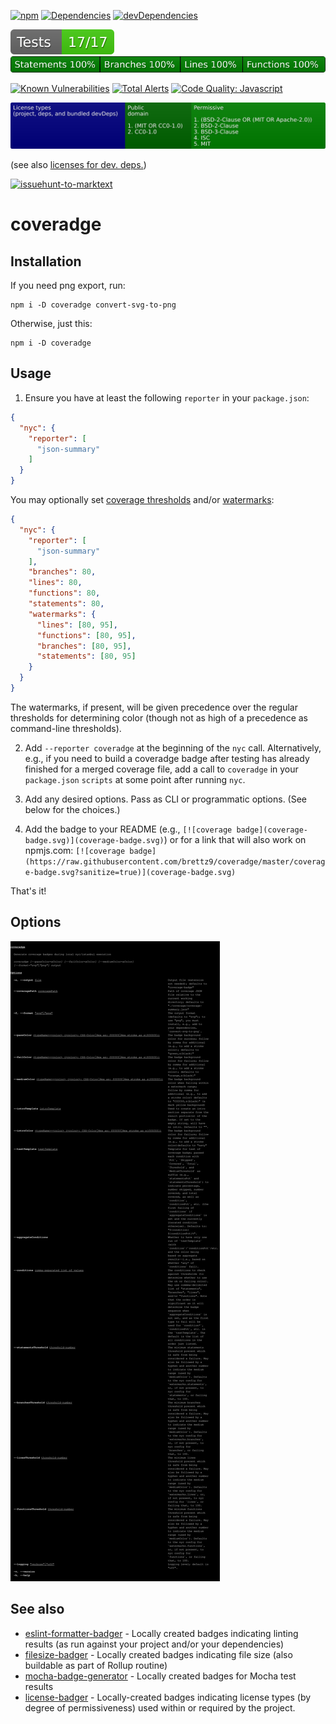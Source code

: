 [![npm](https://img.shields.io/npm/v/coveradge.svg)](https://www.npmjs.com/package/coveradge)
[![Dependencies](https://img.shields.io/david/brettz9/coveradge.svg)](https://david-dm.org/brettz9/coveradge)
[![devDependencies](https://img.shields.io/david/dev/brettz9/coveradge.svg)](https://david-dm.org/brettz9/coveradge?type=dev)

[![testing badge](https://raw.githubusercontent.com/brettz9/coveradge/master/badges/tests-badge.svg?sanitize=true)](badges/tests-badge.svg)
[![coverage badge](https://raw.githubusercontent.com/brettz9/coveradge/master/badges/coverage-badge.svg?sanitize=true)](badges/coverage-badge.svg)

[![Known Vulnerabilities](https://snyk.io/test/github/brettz9/coveradge/badge.svg)](https://snyk.io/test/github/brettz9/coveradge)
[![Total Alerts](https://img.shields.io/lgtm/alerts/g/brettz9/coveradge.svg?logo=lgtm&logoWidth=18)](https://lgtm.com/projects/g/brettz9/coveradge/alerts)
[![Code Quality: Javascript](https://img.shields.io/lgtm/grade/javascript/g/brettz9/coveradge.svg?logo=lgtm&logoWidth=18)](https://lgtm.com/projects/g/brettz9/coveradge/context:javascript)

<!--[![License](https://img.shields.io/npm/l/coveradge.svg)](LICENSE-MIT.txt)-->
[![Licenses badge](https://raw.githubusercontent.com/brettz9/coveradge/master/badges/licenses-badge.svg?sanitize=true)](badges/licenses-badge.svg)

(see also [licenses for dev. deps.](https://raw.githubusercontent.com/brettz9/coveradge/master/badges/licenses-badge-dev.svg?sanitize=true))

[![issuehunt-to-marktext](https://issuehunt.io/static/embed/issuehunt-button-v1.svg)](https://issuehunt.io/r/brettz9/coveradge)

# coveradge

## Installation

If you need png export, run:

```
npm i -D coveradge convert-svg-to-png
```

Otherwise, just this:

```
npm i -D coveradge
```

## Usage

1. Ensure you have at least the following `reporter` in your `package.json`:

```json
{
  "nyc": {
    "reporter": [
      "json-summary"
    ]
  }
}
```

You may optionally set [coverage thresholds](https://github.com/istanbuljs/nyc#coverage-thresholds) and/or [watermarks](https://github.com/istanbuljs/nyc#high-and-low-watermarks):

```json
{
  "nyc": {
    "reporter": [
      "json-summary"
    ],
    "branches": 80,
    "lines": 80,
    "functions": 80,
    "statements": 80,
    "watermarks": {
      "lines": [80, 95],
      "functions": [80, 95],
      "branches": [80, 95],
      "statements": [80, 95]
    }
  }
}
```

The watermarks, if present, will be given precedence over the regular
thresholds for determining color (though not as high of a precedence as
command-line thresholds).

2. Add `--reporter coveradge` at the beginning of the `nyc` call.
Alternatively, e.g., if you need to build a coveradge badge after testing has
already finished for a merged coverage file, add a call to `coveradge` in your
`package.json` `scripts` at some point after running `nyc`.

3. Add any desired options. <!-- If using as an nyc `--reporter`, then add the
options to `package.json` instead of a `coveradgeOptions` property. Otherwise,
-->
Pass as CLI or programmatic options. (See below for the choices.)

4. Add the badge to your README (e.g.,
`[![coverage badge](coverage-badge.svg)](coverage-badge.svg)`)
or for a link that will also work on npmjs.com:
`[![coverage badge](https://raw.githubusercontent.com/brettz9/coveradge/master/coverage-badge.svg?sanitize=true)](coverage-badge.svg)`

That's it!

## Options

[![CLI instructions](cli.svg)](cli.svg)

## See also

- [eslint-formatter-badger](https://github.com/brettz9/eslint-formatter-badger) -
    Locally created badges indicating linting results (as run against your
    project and/or your dependencies)
- [filesize-badger](https://github.com/brettz9/filesize-badger) - Locally
    created badges indicating file size (also buildable as part of Rollup
    routine)
- [mocha-badge-generator](https://github.com/ianpogi5/mocha-badge-generator) -
    Locally created badges for Mocha test results
- [license-badger](https://github.com/brettz9/license-badger) - Locally-created
    badges indicating license types (by degree of permissiveness) used
    within or required by the project.
